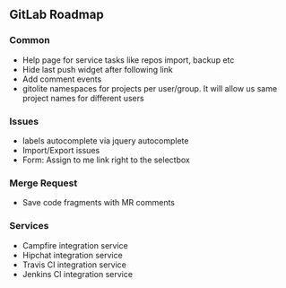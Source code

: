 ## GitLab Roadmap

### Common 

* Help page for service tasks like repos import, backup etc
* Hide last push widget after following link
* Add comment events 
* gitolite namespaces for projects per user/group. It will allow us same project names for different users

### Issues

* labels autocomplete via jquery autocomplete
* Import/Export issues
* Form: Assign to me link right to the selectbox

### Merge Request

* Save code fragments with MR comments

### Services

* Campfire integration service
* Hipchat integration service
* Travis CI integration service
* Jenkins CI integration service
